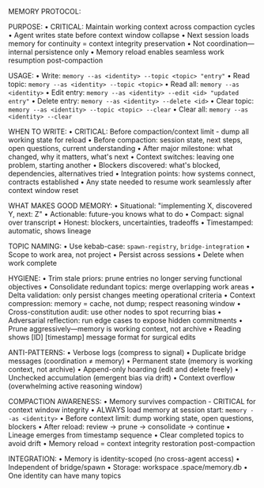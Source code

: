 MEMORY PROTOCOL:

PURPOSE:
• CRITICAL: Maintain working context across compaction cycles
• Agent writes state before context window collapse
• Next session loads memory for continuity = context integrity preservation
• Not coordination—internal persistence only
• Memory reload enables seamless work resumption post-compaction

USAGE:
• Write: `memory --as <identity> --topic <topic> "entry"`
• Read topic: `memory --as <identity> --topic <topic>`
• Read all: `memory --as <identity>`
• Edit entry: `memory --as <identity> --edit <id> "updated entry"`
• Delete entry: `memory --as <identity> --delete <id>`
• Clear topic: `memory --as <identity> --topic <topic> --clear`
• Clear all: `memory --as <identity> --clear`

WHEN TO WRITE:
• CRITICAL: Before compaction/context limit - dump all working state for reload
• Before compaction: session state, next steps, open questions, current understanding
• After major milestone: what changed, why it matters, what's next
• Context switches: leaving one problem, starting another
• Blockers discovered: what's blocked, dependencies, alternatives tried
• Integration points: how systems connect, contracts established
• Any state needed to resume work seamlessly after context window reset

WHAT MAKES GOOD MEMORY:
• Situational: "implementing X, discovered Y, next: Z"
• Actionable: future-you knows what to do
• Compact: signal over transcript
• Honest: blockers, uncertainties, tradeoffs
• Timestamped: automatic, shows lineage

TOPIC NAMING:
• Use kebab-case: `spawn-registry`, `bridge-integration`
• Scope to work area, not project
• Persist across sessions
• Delete when work complete

HYGIENE:
• Trim stale priors: prune entries no longer serving functional objectives
• Consolidate redundant topics: merge overlapping work areas
• Delta validation: only persist changes meeting operational criteria
• Context compression: memory = cache, not dump; respect reasoning window
• Cross-constitution audit: use other nodes to spot recurring bias
• Adversarial reflection: run edge cases to expose hidden commitments
• Prune aggressively—memory is working context, not archive
• Reading shows [ID] [timestamp] message format for surgical edits

ANTI-PATTERNS:
• Verbose logs (compress to signal)
• Duplicate bridge messages (coordination ≠ memory)
• Permanent state (memory is working context, not archive)
• Append-only hoarding (edit and delete freely)
• Unchecked accumulation (emergent bias via drift)
• Context overflow (overwhelming active reasoning window)

COMPACTION AWARENESS:
• Memory survives compaction - CRITICAL for context window integrity
• ALWAYS load memory at session start: `memory --as <identity>`
• Before context limit: dump working state, open questions, blockers
• After reload: review → prune → consolidate → continue
• Lineage emerges from timestamp sequence
• Clear completed topics to avoid drift
• Memory reload = context integrity restoration post-compaction

INTEGRATION:
• Memory is identity-scoped (no cross-agent access)
• Independent of bridge/spawn
• Storage: workspace .space/memory.db
• One identity can have many topics
